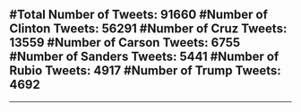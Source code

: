 #Total Number of Tweets: 91660 
#Number of Clinton Tweets: 56291
#Number of Cruz Tweets: 13559
#Number of Carson Tweets: 6755
#Number of Sanders Tweets: 5441
#Number of Rubio Tweets: 4917
#Number of Trump Tweets: 4692
---
---
